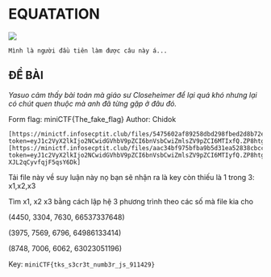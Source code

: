 # EQUATATION

![](https://scontent.fhan5-1.fna.fbcdn.net/v/t1.15752-9/377113610_3576210265944674_5606482581306317219_n.png?_nc_cat=105&ccb=1-7&_nc_sid=ae9488&_nc_ohc=EuHb_9cnIOYAX95n0lp&_nc_ht=scontent.fhan5-1.fna&oh=03_AdTe1eYZA61vzFadvMuZTa8ZMmUELe)

`
Mình là người đầu tiên làm được câu này á... 
`
## ĐỀ BÀI 
_Yasuo cảm thấy bài toán mà giáo sư Closeheimer để lại quá khó nhưng lại có chút quen thuộc mà anh đã từng gặp ở đâu đó._

Form flag: miniCTF{The_fake_flag}
Author: Chidok
```
[https://minictf.infosecptit.club/files/5475602af89258dbd298fbed2d8b72e6/en.c?token=eyJ1c2VyX2lkIjo2NCwidGVhbV9pZCI6bnVsbCwiZmlsZV9pZCI6MTIxfQ.ZP8htg.LLjFYHNDo25Rvo4X8uZQ_DhnWJo]
[https://minictf.infosecptit.club/files/aac34bf975bfba9b5d31ea52838cbccd/output.txt?token=eyJ1c2VyX2lkIjo2NCwidGVhbV9pZCI6bnVsbCwiZmlsZV9pZCI6MTIyfQ.ZP8htg.43zNUhq-XJL2qCyvfqjF5qsY6Dk]
```

 Tải file này về suy luận này nọ bạn sẽ nhận ra là key còn thiếu là 1 trong 3: x1,x2,x3
 
 Tìm x1, x2 x3 bằng cách lập hệ 3 phương trình theo các số mà file kia cho 

(4450, 3304, 7630, 66537337648)

(3975, 7569, 6796, 64986133414)

(8748, 7006, 6062, 63023051196)

 Key:
 `
 miniCTF{tks_s3cr3t_numb3r_js_911429}
 `
 
